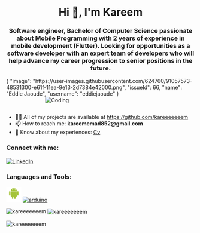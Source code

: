 
<h1 align="center">Hi 👋, I'm Kareem</h1>
<h3 align="center">Software engineer, Bachelor of Computer Science passionate about Mobile Programming with 2 years of experience in mobile development (Flutter). Looking for opportunities as a software developer with an expert team of developers who will help advance my career progression to senior positions in the future.</h3>
{
  "image": "https://user-images.githubusercontent.com/624760/91057573-48531300-e61f-11ea-9e13-2d7384e42000.png",
  "issueId": 66,
  "name": "Eddie Jaoude",
  "username": "eddiejaoude"
}
<img align="right" alt="Coding" width="400" src="https://cdn.dribbble.com/users/116207">

<p align="left"> <a href="https://twitter.com/" target="blank"><img src="https://img.shields.io/twitter/follow/?logo=twitter&style=for-the-badge" alt="" /></a> </p>

<ul>
    <li>👨‍💻 All of my projects are available at <a href="https://github.com/kareeeeeeem" target="_blank">https://github.com/kareeeeeeem</a></li>
    <li>📫 How to reach me: <strong>kareememad852@gmail.com</strong></li>
    <li>📄 Know about my experiences: <a href="https://drive.google.com/file/d/1A9uqoLCEV2k6oqw1BAVYaV594NcEOtto/view?usp=drivesdk" target="_blank">Cv</a></li>
</ul>

<h3 align="left">Connect with me:</h3>
<p align="left">
    <a href="https://www.linkedin.com/in/kareem-emad-651893219/" target="blank"><img align="center"
            src="https://raw.githubusercontent.com/rahuldkjain/github-profile-readme-generator/master/src/images/icons/Social/linked-in-alt.svg"
            alt="LinkedIn" height="30" width="40" /></a>
</p>

<h3 align="left">Languages and Tools:</h3>
<p align="left">
    <a href="https://developer.android.com" target="_blank" rel="noreferrer"><img
            src="https://raw.githubusercontent.com/devicons/devicon/master/icons/android/android-original-wordmark.svg"
            alt="android" width="40" height="40" /></a>
    <a href="https://www.arduino.cc/" target="_blank" rel="noreferrer"><img
            src="https://cdn.worldvectorlogo.com/logos/arduino-1.svg" alt="arduino" width="40" height="40" /></a>
    <!-- Add other tools and languages as necessary -->
</p>

<p><img align="left" src="https://github-readme-stats.vercel.app/api/top-langs?username=kareeeeeeem&show_icons=true&locale=en&layout=compact"
        alt="kareeeeeeem" /></p>

<p>&nbsp;<img align="center" src="https://github-readme-stats.vercel.app/api?username=kareeeeeeem&show_icons=true&locale=en"
        alt="kareeeeeeem" /></p>

<p><img align="center" src="https://github-readme-streak-stats.herokuapp.com/?user=kareeeeeeem&"
        alt="kareeeeeeem" /></p>
